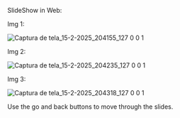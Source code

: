 SlideShow in Web:

Img 1:

![Captura de tela_15-2-2025_204155_127 0 0 1](https://github.com/user-attachments/assets/1c81feb0-733b-4691-883f-61600d18d61c)

Img 2:

![Captura de tela_15-2-2025_204235_127 0 0 1](https://github.com/user-attachments/assets/43f84257-95e4-4b64-9d2b-0cdaba6e7e12)

Img 3:

![Captura de tela_15-2-2025_204318_127 0 0 1](https://github.com/user-attachments/assets/7af85aff-8929-49b6-b42c-5031040eebff)

Use the go and back buttons to move through the slides.
